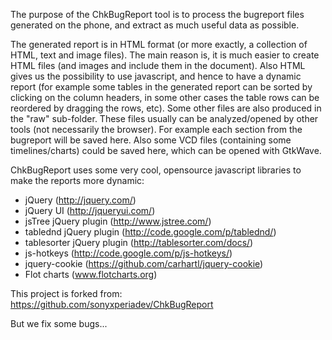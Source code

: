 The purpose of the ChkBugReport tool is to process the bugreport files generated on the phone, and
extract as much useful data as possible.

The generated report is in HTML format (or more exactly, a collection of HTML, text and image files).
The main reason is, it is much easier to create HTML files (and images and include them in the document).
Also HTML gives us the possibility to use javascript, and hence to have a dynamic report (for example
some tables in the generated report can be sorted by clicking on the column headers, in some other
cases the table rows can be reordered by dragging the rows, etc). Some other files are also produced
in the "raw" sub-folder. These files usually can be analyzed/opened by other tools (not necessarily the
browser). For example each section from the bugreport will be saved here. Also some VCD files
(containing some timelines/charts) could be saved here, which can be opened with GtkWave.

ChkBugReport uses some very cool, opensource javascript libraries to make the reports more dynamic:
 * jQuery (http://jquery.com/)
 * jQuery UI (http://jqueryui.com/)
 * jsTree jQuery plugin (http://www.jstree.com/)
 * tablednd jQuery plugin (http://code.google.com/p/tablednd/)
 * tablesorter jQuery plugin (http://tablesorter.com/docs/)
 * js-hotkeys (http://code.google.com/p/js-hotkeys/)
 * jquery-cookie (https://github.com/carhartl/jquery-cookie)
 * Flot charts (www.flotcharts.org)

This project is forked from:
https://github.com/sonyxperiadev/ChkBugReport

But we fix some bugs...

